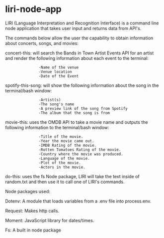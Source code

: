 # liri-node-app

LIRI (Language Interpretation and Recognition Interface) is a command line node application that takes user input and returns data from API's.

The commands below allow the user the capability to obtain information about concerts, songs, and movies:


concert-this: will search the Bands in Town Artist Events           API for an artist and render the following                          information about each event to the terminal:

                   -Name of the venue
                   -Venue location
                   -Date of the Event 

spotify-this-song: will show the following information about        the song in the terminal/bash window:

                   -Artist(s)
                   -The song's name
                   -A preview link of the song from Spotify
                   -The album that the song is from

movie-this: uses the OMDB API to take a movie name and              outputs the following information to the                            terminal/bash window:
                
                   -Title of the movie.
                   -Year the movie came out.
                   -IMDB Rating of the movie.
                   -Rotten Tomatoes Rating of the movie.
                   -Country where the movie was produced.
                   -Language of the movie.
                   -Plot of the movie.
                   -Actors in the movie.

do-this: uses the fs Node package, LIRI will take the               text inside of random.txt and then use it to                        call one of LIRI's commands.

Node packages used:

Dotenv: A module that loads variables from a .env file into process.env. 

Request: Makes http calls. 

Moment: JavaScript library for dates/times.

Fs: A built in node package

